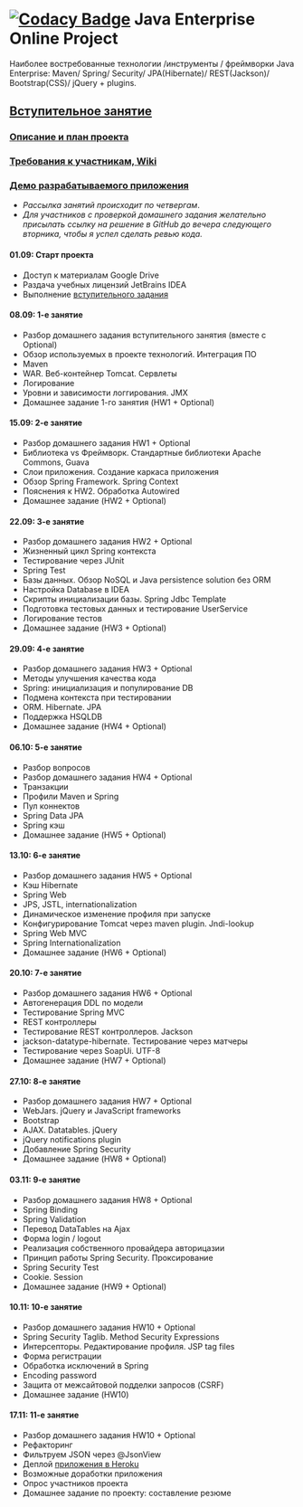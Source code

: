 [![Codacy Badge](https://api.codacy.com/project/badge/Grade/da8fb8eab521431da20007395881cb4f)](https://www.codacy.com/app/khomenko-dp/topjava?utm_source=github.com&amp;utm_medium=referral&amp;utm_content=kh0ma/topjava&amp;utm_campaign=Badge_Grade)
Java Enterprise Online Project 
===============================

Наиболее востребованные технологии /инструменты / фреймворки Java Enterprise:
Maven/ Spring/ Security/ JPA(Hibernate)/ REST(Jackson)/ Bootstrap(CSS)/ jQuery + plugins.

## <a href="https://github.com/JavaOPs/topjava" target=_blank>Вступительное занятие</a>
### <a href="https://github.com/JavaOPs/topjava/description.md">Описание и план проекта</a>
### <a href="https://github.com/JavaOPs/topjava/wiki">Требования к участникам, Wiki</a>
### <a href="http://topjava.herokuapp.com/" target=_blank>Демо разрабатываемого приложения</a>

- _Рассылка занятий происходит по четвергам_.
- _Для участников с проверкой домашнего задания желательно присылать ссылку на решение в GitHub до вечера следующего вторника, чтобы я успел сделать ревью кода._

#### 01.09: Старт проекта
- Доступ к материалам Google Drive
- Раздача учебных лицензий JetBrains IDEA
- Выполнение <a href="https://github.com/JavaOPs/topjava">вступительного задания</a>

#### 08.09: 1-е занятие
- Разбор домашнего задания вступительного занятия (вместе с Optional)
- Обзор используемых в проекте технологий. Интеграция ПО
- Maven
- WAR. Веб-контейнер Tomcat. Сервлеты
- Логирование
- Уровни и зависимости логгирования. JMX
- Домашнее задание 1-го занятия (HW1 + Optional)

#### 15.09: 2-е занятие
- Разбор домашнего задания HW1 + Optional
- Библиотека vs Фреймворк. Стандартные библиотеки Apache Commons, Guava
- Слои приложения. Создание каркаса приложения
- Обзор Spring Framework. Spring Context
- Пояснения к HW2. Обработка Autowired
- Домашнее задание (HW2 + Optional)

#### 22.09: 3-е занятие
- Разбор домашнего задания HW2 + Optional
- Жизненный цикл Spring контекста
- Тестирование через JUnit
- Spring Test
- Базы данных. Обзор NoSQL и Java persistence solution без ORM
- Настройка Database в IDEA
- Скрипты инициализации базы. Spring Jdbc Template
- Подготовка тестовых данных и тестирование UserService
- Логирование тестов
- Домашнее задание (HW3 + Optional)

#### 29.09: 4-е занятие
- Разбор домашнего задания HW3 + Optional
- Методы улучшения качества кода
- Spring: инициализация и популирование DB
- Подмена контекста при тестировании
- ORM. Hibernate. JPA
- Поддержка HSQLDB
- Домашнее задание (HW4 + Optional)

#### 06.10: 5-е занятие
- Разбор вопросов
- Разбор домашнего задания HW4 + Optional
- Транзакции
- Профили Maven и Spring
- Пул коннектов
- Spring Data JPA
- Spring кэш
- Домашнее задание (HW5 + Optional)

#### 13.10: 6-е занятие
- Разбор домашнего задания HW5 + Optional
- Кэш Hibernate
- Spring Web
- JPS, JSTL, internationalization
- Динамическое изменение профиля при запуске
- Конфигурирование Tomcat через maven plugin. Jndi-lookup
- Spring Web MVC
- Spring Internationalization
- Домашнее задание (HW6 + Optional)

#### 20.10: 7-е занятие
- Разбор домашнего задания HW6 + Optional
- Автогенерация DDL по модели
- Тестирование Spring MVC
- REST контроллеры
- Тестирование REST контроллеров. Jackson
- jackson-datatype-hibernate. Тестирование через матчеры
- Тестирование через SoapUi. UTF-8
- Домашнее задание (HW7 + Optional)

#### 27.10: 8-е занятие
- Разбор домашнего задания HW7 + Optional
- WebJars. jQuery и JavaScript frameworks
- Bootstrap
- AJAX. Datatables. jQuery
- jQuery notifications plugin
- Добавление Spring Security
- Домашнее задание (HW8 + Optional)

#### 03.11: 9-е занятие
- Разбор домашнего задания HW8 + Optional
- Spring Binding
- Spring Validation
- Перевод DataTables на Ajax
- Форма login / logout
- Реализация собственного провайдера авторицазии
- Принцип работы Spring Security. Проксирование
- Spring Security Test
- Cookie. Session
- Домашнее задание (HW9 + Optional)

#### 10.11: 10-е занятие
- Разбор домашнего задания HW10 + Optional
- Spring Security Taglib. Method Security Expressions
- Интерсепторы. Редактирование профиля. JSP tag files
- Форма регистрации
- Обработка исключений в Spring
- Encoding password
- Защита от межсайтовой подделки запросов (CSRF)
- Домашнее задание (HW10)

#### 17.11: 11-е занятие
- Разбор домашнего задания HW10 + Optional
- Рефакторинг
- Фильтруем JSON через @JsonView 
- Деплой <a href="http://topjava.herokuapp.com/">приложения в Heroku</a>
- Возможные доработки приложения
- Опрос участников проекта
- Домашнее задание по проекту: составление резюме
